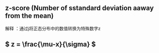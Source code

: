 ## z-score (Number of sstandard deviation aaway from the mean)
 解释 ：通过j将正态分布中的数值转换为特殊数字z
## $ z = \frac{\mu-x}{\sigma} $